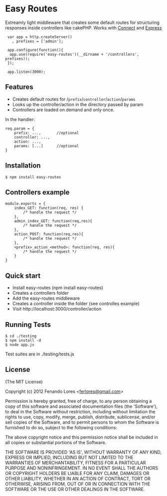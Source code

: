 
# Easy Routes
  Extreamly light middleware that creates some default routes for structuring responses inside controllers like cakePHP. Works with [Connect](http://github.com/senchalabs/connect) and [Express](http://github.com/visionmedia/express) 
  
     var app = http.createServer()
       , prefixes = ['admin'];
	     
     app.configure(function(){
	  app.use(require('easy-routes')(__dirname + '/controllers', prefixes));  
	 });
     
     app.listen(3000);

## Features
  * Creates default routes for /`prefix`/`controller`/`action`/`params`
  * Looks up the controller/action in the directory passed by param 
  * Controllers are loaded on demand and only once.

In the handler: 
  
	req.param = {
		prefix: ...,       //optional
		controller: ...,
		action: ...,
		params: [...]      //optional
	}
	
## Installation

    $ npm install easy-routes

## Controllers example
	
	module.exports = {
		index_GET: function(req, res) {
			/* handle the request */
		},
		admin_index_GET: function(req,res){
			/* handle the request */	
		},
		action_POST: function(req,res){
			/* handle the request */	
		},
		<prefix>_action_<method>: function(req, res){
			/* handle the request */
		}
	}
	
## Quick start
  * Install easy-routes (npm install easy-routes)
  * Creates a controllers folder
  * Add the easy-routes middleware
  * Creates a controller inside the folder (see controlles example)
  * Visit http://localhost:3000/controller/action
	
## Running Tests

    $ cd ./testing 
    $ npm install -d
    $ node app.js

Test suites are in ./testing/tests.js

## License 

(The MIT License)

Copyright (c) 2012 Fenando Lores &lt;ferlores@gmail.com&gt;

Permission is hereby granted, free of charge, to any person obtaining
a copy of this software and associated documentation files (the
'Software'), to deal in the Software without restriction, including
without limitation the rights to use, copy, modify, merge, publish,
distribute, sublicense, and/or sell copies of the Software, and to
permit persons to whom the Software is furnished to do so, subject to
the following conditions:

The above copyright notice and this permission notice shall be
included in all copies or substantial portions of the Software.

THE SOFTWARE IS PROVIDED 'AS IS', WITHOUT WARRANTY OF ANY KIND,
EXPRESS OR IMPLIED, INCLUDING BUT NOT LIMITED TO THE WARRANTIES OF
MERCHANTABILITY, FITNESS FOR A PARTICULAR PURPOSE AND NONINFRINGEMENT.
IN NO EVENT SHALL THE AUTHORS OR COPYRIGHT HOLDERS BE LIABLE FOR ANY
CLAIM, DAMAGES OR OTHER LIABILITY, WHETHER IN AN ACTION OF CONTRACT,
TORT OR OTHERWISE, ARISING FROM, OUT OF OR IN CONNECTION WITH THE
SOFTWARE OR THE USE OR OTHER DEALINGS IN THE SOFTWARE.
